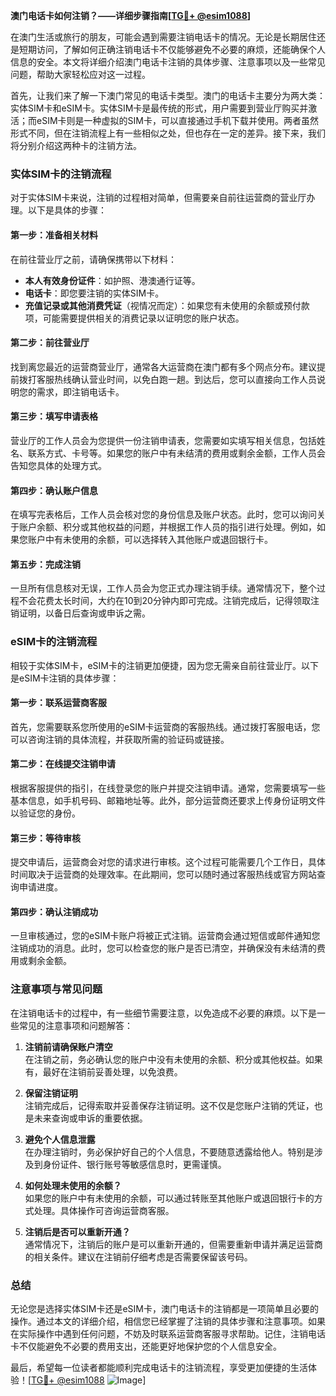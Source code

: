 **澳门电话卡如何注销？——详细步骤指南[[TG💪+ @esim1088](https://t.me/s/esim1088)]**

在澳门生活或旅行的朋友，可能会遇到需要注销电话卡的情况。无论是长期居住还是短期访问，了解如何正确注销电话卡不仅能够避免不必要的麻烦，还能确保个人信息的安全。本文将详细介绍澳门电话卡注销的具体步骤、注意事项以及一些常见问题，帮助大家轻松应对这一过程。

首先，让我们来了解一下澳门常见的电话卡类型。澳门的电话卡主要分为两大类：实体SIM卡和eSIM卡。实体SIM卡是最传统的形式，用户需要到营业厅购买并激活；而eSIM卡则是一种虚拟的SIM卡，可以直接通过手机下载并使用。两者虽然形式不同，但在注销流程上有一些相似之处，但也存在一定的差异。接下来，我们将分别介绍这两种卡的注销方法。

### 实体SIM卡的注销流程

对于实体SIM卡来说，注销的过程相对简单，但需要亲自前往运营商的营业厅办理。以下是具体的步骤：

#### 第一步：准备相关材料
在前往营业厅之前，请确保携带以下材料：
- **本人有效身份证件**：如护照、港澳通行证等。
- **电话卡**：即您要注销的实体SIM卡。
- **充值记录或其他消费凭证**（视情况而定）：如果您有未使用的余额或预付款项，可能需要提供相关的消费记录以证明您的账户状态。

#### 第二步：前往营业厅
找到离您最近的运营商营业厅，通常各大运营商在澳门都有多个网点分布。建议提前拨打客服热线确认营业时间，以免白跑一趟。到达后，您可以直接向工作人员说明您的需求，即注销电话卡。

#### 第三步：填写申请表格
营业厅的工作人员会为您提供一份注销申请表，您需要如实填写相关信息，包括姓名、联系方式、卡号等。如果您的账户中有未结清的费用或剩余金额，工作人员会告知您具体的处理方式。

#### 第四步：确认账户信息
在填写完表格后，工作人员会核对您的身份信息及账户状态。此时，您可以询问关于账户余额、积分或其他权益的问题，并根据工作人员的指引进行处理。例如，如果您账户中有未使用的余额，可以选择转入其他账户或退回银行卡。

#### 第五步：完成注销
一旦所有信息核对无误，工作人员会为您正式办理注销手续。通常情况下，整个过程不会花费太长时间，大约在10到20分钟内即可完成。注销完成后，记得领取注销证明，以备日后查询或申诉之需。

### eSIM卡的注销流程

相较于实体SIM卡，eSIM卡的注销更加便捷，因为您无需亲自前往营业厅。以下是eSIM卡注销的具体步骤：

#### 第一步：联系运营商客服
首先，您需要联系您所使用的eSIM卡运营商的客服热线。通过拨打客服电话，您可以咨询注销的具体流程，并获取所需的验证码或链接。

#### 第二步：在线提交注销申请
根据客服提供的指引，在线登录您的账户并提交注销申请。通常，您需要填写一些基本信息，如手机号码、邮箱地址等。此外，部分运营商还要求上传身份证明文件以验证您的身份。

#### 第三步：等待审核
提交申请后，运营商会对您的请求进行审核。这个过程可能需要几个工作日，具体时间取决于运营商的处理效率。在此期间，您可以随时通过客服热线或官方网站查询申请进度。

#### 第四步：确认注销成功
一旦审核通过，您的eSIM卡账户将被正式注销。运营商会通过短信或邮件通知您注销成功的消息。此时，您可以检查您的账户是否已清空，并确保没有未结清的费用或剩余金额。

### 注意事项与常见问题

在注销电话卡的过程中，有一些细节需要注意，以免造成不必要的麻烦。以下是一些常见的注意事项和问题解答：

1. **注销前请确保账户清空**  
   在注销之前，务必确认您的账户中没有未使用的余额、积分或其他权益。如果有，最好在注销前妥善处理，以免浪费。

2. **保留注销证明**  
   注销完成后，记得索取并妥善保存注销证明。这不仅是您账户注销的凭证，也是未来查询或申诉的重要依据。

3. **避免个人信息泄露**  
   在办理注销时，务必保护好自己的个人信息，不要随意透露给他人。特别是涉及到身份证件、银行账号等敏感信息时，更需谨慎。

4. **如何处理未使用的余额？**  
   如果您的账户中有未使用的余额，可以通过转账至其他账户或退回银行卡的方式处理。具体操作可咨询运营商客服。

5. **注销后是否可以重新开通？**  
   通常情况下，注销后的账户是可以重新开通的，但需要重新申请并满足运营商的相关条件。建议在注销前仔细考虑是否需要保留该号码。

### 总结

无论您是选择实体SIM卡还是eSIM卡，澳门电话卡的注销都是一项简单且必要的操作。通过本文的详细介绍，相信您已经掌握了注销的具体步骤和注意事项。如果在实际操作中遇到任何问题，不妨及时联系运营商客服寻求帮助。记住，注销电话卡不仅能避免不必要的费用支出，还能更好地保护您的个人信息安全。

最后，希望每一位读者都能顺利完成电话卡的注销流程，享受更加便捷的生活体验！[[TG💪+ @esim1088](https://t.me/s/esim1088) ![Image](https://i.postimg.cc/4NQfJmqS/Snipaste-2025-05-13-00-14-12.png)]